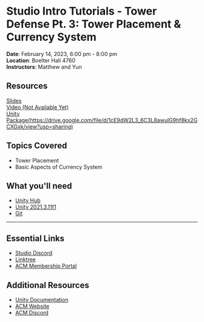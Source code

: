 # Studio Intro Tutorials - Tower Defense Pt. 3: Tower Placement & Currency System
 
**Date**: February 14, 2023, 6:00 pm - 8:00 pm<br>
**Location**: Boelter Hall 4760 <br>
**Instructors**: Matthew and Yun
 
## Resources
[Slides](https://docs.google.com/presentation/d/1HLMFHSj7GgQaSFJ1P4B3aGHydCjcKnq6ViytIpaYz0U/edit?usp=sharing)<br>
[Video (Not Available Yet)]()<br>
[Unity Package(https://drive.google.com/file/d/1cE9dW2L3_6C3L8awulG9hf8kx2GCXGxk/view?usp=sharing)]()
 
## Topics Covered
* Tower Placement
* Basic Aspects of Currency System
 
## What you'll need
* [Unity Hub](https://unity.com/download)
* [Unity 2021.3.11f1](https://unity3d.com/unity/qa/lts-releases)
* [Git](https://git-scm.com/downloads)
---


 ## Essential Links
- [Studio Discord](https://discord.com/invite/bBk2Mcw)
- [Linktree](https://linktr.ee/acmstudio)
- [ACM Membership Portal](https://members.uclaacm.com/)
## Additional Resources
- [Unity Documentation](https://docs.unity3d.com/Manual/index.html)
- [ACM Website](https://www.uclaacm.com/)
- [ACM Discord](https://discord.com/invite/eWmzKsY)

